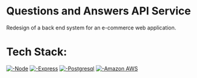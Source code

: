 # Questions and Answers API Service
Redesign of a back end system for an e-commerce web application.

# Tech Stack:<br>
<a href="">![-Node](https://img.shields.io/badge/Node.js-339933.svg?style=for-the-badge&logo=nodedotjs&logoColor=white)</a>
<a href="">![-Express](https://img.shields.io/badge/Express-000000.svg?style=for-the-badge&logo=Express&logoColor=white)</a>
<a href="">![-Postgresql](https://img.shields.io/badge/PostgreSQL-4169E1.svg?style=for-the-badge&logo=PostgreSQL&logoColor=white)</a>
<a href="">![-Amazon AWS](https://img.shields.io/badge/Amazon%20AWS-232F3E.svg?style=for-the-badge&logo=Amazon-AWS&logoColor=white)</a>
